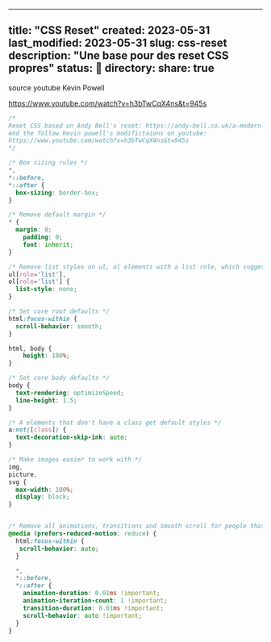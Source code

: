 
---
title: "CSS Reset"
created: 2023-05-31
last_modified: 2023-05-31
slug: css-reset
description: "Une base pour des reset CSS propres"
status: 🌱
directory:
share: true
---

source youtube Kevin Powell

https://www.youtube.com/watch?v=h3bTwCqX4ns&t=945s

```css
/*
Reset CSS based on Andy Bell's reset: https://andy-bell.co.uk/a-modern-css-reset/
end the follow Kevin powell's modifictaions on youtube:
https://www.youtube.com/watch?v=h3bTwCqX4ns&t=945s
*/

/* Box sizing rules */
*,
*::before,
*::after {
  box-sizing: border-box;
}

/* Remove default margin */
* {
  margin: 0;
	padding: 0;
	font: inherit;
}

/* Remove list styles on ul, ol elements with a list role, which suggests default styling will be removed */
ul[role='list'],
ol[role='list'] {
  list-style: none;
}

/* Set core root defaults */
html:focus-within {
  scroll-behavior: smooth;
}

html, body {
	height: 100%;
}

/* Set core body defaults */
body {
  text-rendering: optimizeSpeed;
  line-height: 1.5;
}

/* A elements that don't have a class get default styles */
a:not([class]) {
  text-decoration-skip-ink: auto;
}

/* Make images easier to work with */
img,
picture,
svg {
  max-width: 100%;
  display: block;
}


/* Remove all animations, transitions and smooth scroll for people that prefer not to see them */
@media (prefers-reduced-motion: reduce) {
  html:focus-within {
   scroll-behavior: auto;
  }

  *,
  *::before,
  *::after {
    animation-duration: 0.01ms !important;
    animation-iteration-count: 1 !important;
    transition-duration: 0.01ms !important;
    scroll-behavior: auto !important;
  }
}

```

